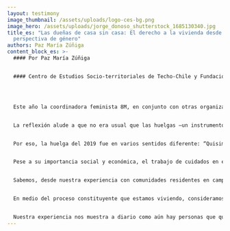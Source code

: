 ```yaml
---
layout: testimony
image_thumbnail: /assets/uploads/logo-ces-bg.png
image_hero: /assets/uploads/jorge_donoso_shutterstock_1685130340.jpg
title_es: "Las dueñas de casa sin casa: El derecho a la vivienda desde una
  perspectiva de género"
authors: Paz María Zúñiga
content_block_es: >-
  #### Por Paz María Zúñiga


  #### Centro de Estudios Socio-territoriales de Techo-Chile y Fundación Vivienda




  Este año la coordinadora feminista 8M, en conjunto con otras organizaciones, publicó un libro que relata, a modo de memoria, el extenso, arduo y continuo trabajo detrás de la organización de las mujeres en la reconstrucción del actual movimiento feminista chileno, que vino a posicionarse desde el 2018 bajo la demanda general de una sociedad donde los derechos sociales de las mujeres no estén condicionados por el género ni ninguna otra categoría que se le intersecte. En uno de los textos, Daniela Saéz, quien fue vocera de luchas de pobladoras y territorios durante la Huelga del 2019 y también integrante de un comité de allegados del Movimiento de Pobladores y Pobladoras en Lucha (MPL) cuenta desde su experiencia en el Primer Encuentro de las que Luchan (2018), cómo se fueron conformando y organizando los contenidos políticos que dieron paso a la primera huelga feminista de mujeres el 2019. En su relato, plantea una pregunta que en ese entonces guio la discusión de las asambleas y que refleja muy bien la desigual distribución de los derechos sociales y políticos de las mujeres en los territorios, y es: ¿pueden hacer huelga las dueñas de casa SIN casa?


  La reflexión alude a que no era usual que las huelgas –un instrumento históricamente levantado por los y las trabajadores/as desde sus gremios– fuesen impulsadas desde los territorios y poblaciones. Cuenta Daniela, que en la discusión existía conciencia de que las mujeres eran trabajadoras fundamentales –y precarizadas– ya que “contribuyen y producen la economía, pues son quienes realizan las labores de cuidados, alimentación, higiene, educación, crianza, entre otras”, y desde ahí se movilizaron. 


  Por eso, la huelga del 2019 fue en varios sentidos diferente: “Quisimos llegar a todas las mujeres: aquellas con una relación contractual que perciben un salario miserable por su fuerza laboral, aquellas sin relación contractual que se desempeñan en el ámbito informal sin derechos laborales, sin descansos, y aquellas que trabajan en el hogar, las dueñas de casa sin casa que generan plusvalía pura”. 


  Pese a su importancia social y económica, el trabajo de cuidados en el hogar aún no está reconocido como tal y, por consiguiente, no se rige bajo las normas que regulan las condiciones laborales (como la remuneración, los tiempos de descanso, etc.) de los trabajos formales. Esto representa sin duda una parte de la desigualdad de género y es que sobre quienes –social y culturalmente– ha caído la responsabilidad de cuidar es en las mujeres. 


  Sabemos, desde nuestra experiencia con comunidades residentes en campamentos, que, en contextos de pobreza y exclusión social, el trabajo de cuidados que se desarrolla tanto en los barrios (en forma de organización comunitaria) como a escala de hogares (al interior de las viviendas) es liderado por mujeres. Sobre esto último, evidenciamos que el problema de “lo habitacional” -que tanto las políticas públicas estatales como la sociedad civil y las comunidades han buscado resolver incesantemente- está permeado por una cuestión estructural que lo define y tensiona: el acceso a la vivienda no es igual para todos y todas y en eso hay un componente de género que es fundamental comprender. Entonces, cuando nos preguntamos sobre el derecho (a huelga, a vivienda, etc.) “de las dueñas de casa sin casa” nos cuestionamos las posibilidades y oportunidades que tienen y/o han tenido las mujeres (de manera general y plural) de participar en el diseño y ejercicio de dichos derechos.


  En medio del proceso constituyente que estamos viviendo, consideramos fundamental repensar los derechos sociales existentes e incluir otros que en Chile no existen, como por ejemplo el Derecho a la Vivienda. De acuerdo con los estándares internacionales de derechos humanos, la vivienda es una necesidad humana esencial para la sostenibilidad de la vida ya que no sólo entrega cobijo, sino que además es el escenario en donde se desarrollan gran parte de las actividades cotidianas de las personas. Con todo, en Chile, la política urbana y habitacional carece de perspectiva de género, lo cual implica que la vivienda sea hasta ahora diseñada de forma estandarizada, sin considerar las diferencias y multiplicidad de necesidades de las personas. El resultado: viviendas pensadas para un tipo o ideal de familia, definida bajo una mirada hegemónica, constituida por un padre benefactor, una madre cuidadora e hijos beneficiarios, propiciando, por ejemplo, fenómenos de inadecuación habitacional y de urgencia como la violencia doméstica, cuya prevalencia es considerablemente mayor para mujeres. 


  Nuestra experiencia nos muestra a diario como aún hay personas que quedan excluidas del acceso a la vivienda –ya sea por medio de la adjudicación de programas estatales o a través de métodos bancarios– y, en ese sentido, es primordial no sólo que el derecho sea garantizado por igual para todos y todas, sino que junto a él exista un sistema social robusto que resguarde y vele porque nadie más quede marginado o marginada. Sin duda la inclusión del Derecho a la Vivienda en la Constitución es una oportunidad para mejorar la vida de las personas. Pero, para lograrlo, se requiere de la participación de todos y todas en su proceso y de las mujeres en particular, en tanto las involucre –a todas, independiente de sus diferencias sociales– como actoras claves en la definición del derecho, tomando, por supuesto los criterios y estándares internacionales, pero esencialmente sus propias definiciones de lo que, en adelante, entenderemos por digno y adecuado.
---
```

